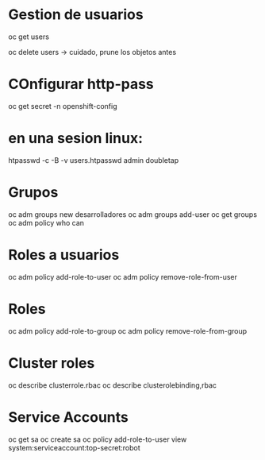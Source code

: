 # Gestion de usuarios
oc get users

oc delete users -> cuidado, prune los objetos antes

# COnfigurar http-pass
oc get secret -n openshift-config

# en una sesion linux:
htpasswd -c -B -v users.htpasswd admin doubletap

# Grupos
oc adm groups new desarrolladores
oc adm groups add-user <usuario>
oc get groups
oc adm policy who can
# Roles a usuarios
oc adm policy add-role-to-user
oc adm policy remove-role-from-user
# Roles
oc adm policy add-role-to-group
oc adm policy remove-role-from-group

# Cluster roles
oc describe clusterrole.rbac
oc describe clusterolebinding,rbac

# Service Accounts
oc get sa
oc create sa
oc policy add-role-to-user view system:serviceaccount:top-secret:robot